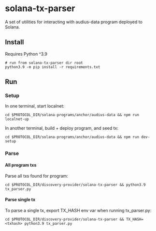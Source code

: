 # solana-tx-parser

A set of utilities for interacting with audius-data program deployed to Solana.

## Install
Requires Python ^3.9
```
# run from solana-tx-parser dir root
python3.9 -m pip install -r requirements.txt
```

## Run
### Setup
In one terminal, start localnet:
```
cd $PROTOCOL_DIR/solana-programs/anchor/audius-data && npm run localnet-up
```

In another terminal, build + deploy program, and seed tx:
```
cd $PROTOCOL_DIR/solana-programs/anchor/audius-data && npm run dev-setup
```

### Parse
#### All program txs
Parse all txs found for program:
```
cd $PROTOCOL_DIR/discovery-provider/solana-tx-parser && python3.9 tx_parser.py
```

#### Parse single tx
To parse a single tx, export TX_HASH env var when running tx_parser.py:
```
cd $PROTOCOL_DIR/discovery-provider/solana-tx-parser && TX_HASH=<txhash> python3.9 tx_parser.py
```

